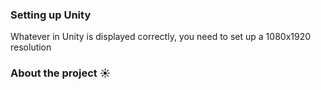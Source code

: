 ### Setting up Unity
Whatever in Unity is displayed correctly, you need to set up a 1080x1920 resolution


### About the project ☀

